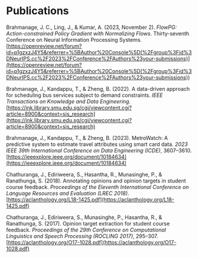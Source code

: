 # Publications
Brahmanage, J. C., Ling, J., & Kumar, A. (2023, November 2). _FlowPG: Action-constrained Policy Gradient with Normalizing Flows_. Thirty-seventh Conference on Neural Information Processing Systems. [https://openreview.net/forum?id=p1gzxzJ4Y5&referrer=%5BAuthor%20Console%5D(%2Fgroup%3Fid%3DNeurIPS.cc%2F2023%2FConference%2FAuthors%23your-submissions)](https://openreview.net/forum?id=p1gzxzJ4Y5&referrer=%5BAuthor%20Console%5D(%2Fgroup%3Fid%3DNeurIPS.cc%2F2023%2FConference%2FAuthors%23your-submissions))

Brahmanage, J., Kandappu, T., & Zheng, B. (2022). A data-driven approach for scheduling bus services subject to demand constraints. _IEEE Transactions on Knowledge and Data Engineering_. [https://ink.library.smu.edu.sg/cgi/viewcontent.cgi?article=8900&context=sis_research](https://ink.library.smu.edu.sg/cgi/viewcontent.cgi?article=8900&context=sis_research)

Brahmanage, J., Kandappu, T., & Zheng, B. (2023). MetroWatch: A predictive system to estimate travel attributes using smart card data. _2023 IEEE 39th International Conference on Data Engineering (ICDE)_, 3607–3610. [https://ieeexplore.ieee.org/document/10184634](https://ieeexplore.ieee.org/document/10184634)

Chathuranga, J., Ediriweera, S., Hasantha, R., Munasinghe, P., & Ranathunga, S. (2018). Annotating opinions and opinion targets in student course feedback. _Proceedings of the Eleventh International Conference on Language Resources and Evaluation (LREC 2018)_. [https://aclanthology.org/L18-1425.pdf](https://aclanthology.org/L18-1425.pdf)

Chathuranga, J., Ediriweera, S., Munasinghe, P., Hasantha, R., & Ranathunga, S. (2017). Opinion target extraction for student course feedback. _Proceedings of the 29th Conference on Computational Linguistics and Speech Processing (ROCLING 2017)_, 295–307. [https://aclanthology.org/O17-1028.pdf](https://aclanthology.org/O17-1028.pdf)